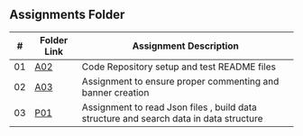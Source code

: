 
##  Assignments Folder

|   #   | Folder Link | Assignment Description |
| :---: | ----------- | ---------------------- |
|    01   |  [A02](https://github.com/adikarimadhav21/3013-Algorithms-Adhikari/tree/main/Assignments/A02)| Code Repository setup and test README files|  
|    02  |  [A03](https://github.com/adikarimadhav21/3013-Algorithms-Adhikari/tree/main/Assignments/A03)| Assignment to ensure proper commenting and banner creation|  
|    03  |  [P01](https://github.com/adikarimadhav21/3013-Algorithms-Adhikari/tree/main/Assignments/P01)| Assignment to read Json files , build data structure and search data in data structure|                            


